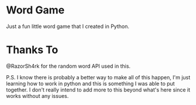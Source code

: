 # Word Game
 Just a fun little word game that I created in Python.
 
 # Thanks To
 
 @RazorSh4rk for the random word API used in this.
 
 P.S. I know there is probably a better way to make all of this happen, I'm just learning how to work in python and this is something I was able to put together. I don't really intend to add more to this beyond what's here since it works without any issues.
